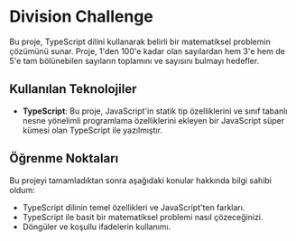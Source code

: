 # Division Challenge

Bu proje, TypeScript dilini kullanarak belirli bir matematiksel problemin çözümünü sunar. Proje, 1'den 100'e kadar olan sayılardan hem 3'e hem de 5'e tam bölünebilen sayıların toplamını ve sayısını bulmayı hedefler.

## Kullanılan Teknolojiler

- **TypeScript**: Bu proje, JavaScript'in statik tip özelliklerini ve sınıf tabanlı nesne yönelimli programlama özelliklerini ekleyen bir JavaScript süper kümesi olan TypeScript ile yazılmıştır.

## Öğrenme Noktaları

Bu projeyi tamamladıktan sonra aşağıdaki konular hakkında bilgi sahibi oldum:

- TypeScript dilinin temel özellikleri ve JavaScript'ten farkları.
- TypeScript ile basit bir matematiksel problemi nasıl çözeceğinizi.
- Döngüler ve koşullu ifadelerin kullanımı.

